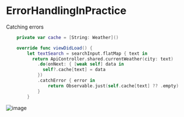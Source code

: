 # ErrorHandlingInPractice
Catching errors

```swift
    private var cache = [String: Weather]()

    override func viewDidLoad() {
        let textSearch = searchInput.flatMap { text in
          return ApiController.shared.currentWeather(city: text)
            .do(onNext: { [weak self] data in
              self?.cache[text] = data
            })
            .catchError { error in
                return Observable.just(self.cache[text] ?? .empty)
            }
        }

```
![image](https://user-images.githubusercontent.com/47273077/192276278-0821865d-32d2-4d11-a0b4-9b4b2eaf8352.png)

